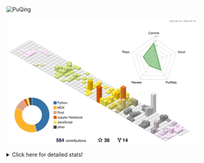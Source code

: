 ![PuQing](https://user-images.githubusercontent.com/27223114/171565019-9a56fae6-b08b-421f-99db-7e830da42371.png)

![](./profile-3d-contrib/profile-season-animate.svg)

<details>
<summary>Click here for detailed stats!</summary>

<!--START_SECTION:waka-->
![Lines of code](https://img.shields.io/badge/From%20Hello%20World%20I%27ve%20Written-1.4%20million%20lines%20of%20code-blue)

**🐱 My GitHub Data** 

> 📦 373.1 kB Used in GitHub's Storage 
 > 
> 🚫 Not Opted to Hire
 > 
> 📜 47 Public Repositories 
 > 
> 🔑 29 Private Repositories 
 > 
**I'm an Early 🐤** 

```text
🌞 Morning                591 commits         ██░░░░░░░░░░░░░░░░░░░░░░░   07.82 % 
🌆 Daytime                3499 commits        ████████████░░░░░░░░░░░░░   46.31 % 
🌃 Evening                1549 commits        █████░░░░░░░░░░░░░░░░░░░░   20.50 % 
🌙 Night                  1917 commits        ██████░░░░░░░░░░░░░░░░░░░   25.37 % 
```


📊 **This Week I Spent My Time On** 

```text
💬 Programming Languages: 
Other                    5 hrs 26 mins       ██████████████░░░░░░░░░░░   56.68 % 
TeX                      58 mins             ███░░░░░░░░░░░░░░░░░░░░░░   10.20 % 
Python                   55 mins             ██░░░░░░░░░░░░░░░░░░░░░░░   09.63 % 
OpenEdge ABL             52 mins             ██░░░░░░░░░░░░░░░░░░░░░░░   09.15 % 
Markdown                 44 mins             ██░░░░░░░░░░░░░░░░░░░░░░░   07.77 % 

🔥 Editors: 
VS Code                  8 hrs 51 mins       ███████████████████████░░   92.23 % 
Obsidian                 44 mins             ██░░░░░░░░░░░░░░░░░░░░░░░   07.77 % 

💻 Operating System: 
Mac                      9 hrs 35 mins       █████████████████████████   100.00 % 
```


<!--END_SECTION:waka-->
</details>
